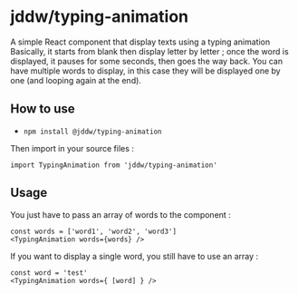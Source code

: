 # jddw/typing-animation

A simple React component that display texts using a typing animation
Basically, it starts from blank then display letter by letter ; once the word is displayed, it pauses for some seconds, then goes the way back.
You can have multiple words to display, in this case they will be displayed one by one (and looping again at the end).

## How to use

- `npm install @jddw/typing-animation`

Then import in your source files :

```
import TypingAnimation from 'jddw/typing-animation'
```

## Usage

You just have to pass an array of words to the component :

```
const words = ['word1', 'word2', 'word3']
<TypingAnimation words={words} />
```

If you want to display a single word, you still have to use an array :

```
const word = 'test'
<TypingAnimation words={ [word] } />
```
